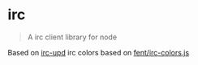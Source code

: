 # irc

> A irc client library for node

Based on [irc-upd](https://github.com/Throne3d/node-irc)
irc colors based on [fent/irc-colors.js](https://github.com/fent/irc-colors.js)
